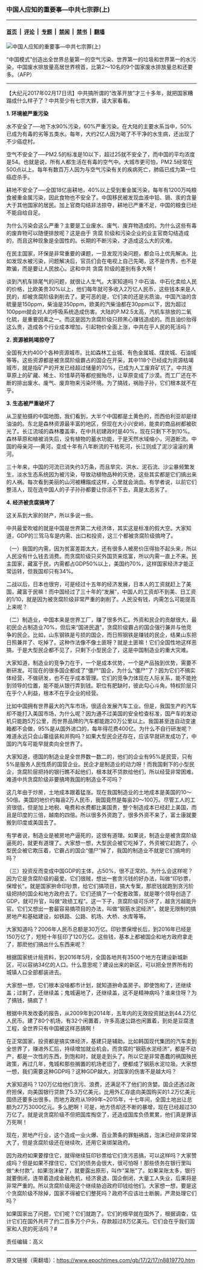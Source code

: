 ### 中国人应知的重要事—中共七宗罪(上)

---

#### [首页](../../../..?n8819770) &nbsp;|&nbsp; [评论](../../../../../epoch-comment?n8819770) &nbsp;|&nbsp; [专题](../../../../../epoch-special?n8819770) &nbsp;|&nbsp; [禁闻](../../../../../epoch-news?n8819770) &nbsp;|&nbsp; [禁书](../../../../../books?n8819770) &nbsp;|&nbsp; [翻墙](https://github.com/gfw-breaker/nogfw/blob/master/README.md?n8819770)


<div><img alt="中国人应知的重要事—中共七宗罪(上)" class="attachment-djy_600_400 size-djy_600_400 wp-post-image" src="https://i.epochtimes.com/assets/uploads/2013/10/1310082215181497.jpg"/>
<div class="caption">
 <p>
  “中国模式”创造出全世界总量第一的空气污染、世界第一的垃圾和世界第一的水污染，中国废水排放量高居世界榜首，比第2～10名的9个国家废水排放量总和还要多。（AFP）
 </p>
</div></div><hr/><div class="post_content" id="artbody" itemprop="articleBody">
 <!-- article content begin -->
 <p>
  【大纪元2017年02月17日讯】中共搞所谓的“改革开放”才三十多年，就把国家糟蹋成什么样子了？中共至少有七宗大罪，请大家看看。
 </p>
 <p>
  <strong>
   1. 环境被严重污染
  </strong>
 </p>
 <p>
  水不安全了──地下水90%污染，60%严重污染。在大陆的主要水系当中，50%已成为有毒的劣等五类水。每年，大约2亿人因为喝了不干净的水生病，还出现了不少癌症村。
 </p>
 <p>
  空气不安全了──PM2.5的标准是10以下，超过25就不安全了，而中国的平均浓度是54。也就是说，所有人都生活在有毒的空气中。大城市更可怕，PM2.5经常在500点以上。每年有数百万人因为与空气污染有关的疾病死亡，肺癌已成为第一位癌症杀手。
 </p>
 <p>
  耕地不安全了──全国18亿亩耕地，40%以上受到重金属污染，每年有1200万吨粮食被重金属污染，因此食物也不安全了。中国移民被发现血液中铅、镉、汞的含量大于其他国家的居民。加上官商勾结非法掠夺，耕地已严重不足，中国的粮食已经不能自给自足。
 </p>
 <p>
  为什么污染会这么严重？主要是工业废水、废气、废弃物造成的。为什么这些有毒的废弃物可以随便排放呢？这是由于
  <ok href="https://www.epochtimes.com/gb/tag/%E8%B4%AA%E8%85%90.html">
   贪腐
  </ok>
  阶级和污染企业的业主官商勾结造成的，而且这种现象是全国性的。长期的不断污染，才造成这么大的灾难。
 </p>
 <p>
  在民主国家，环保是非常重要的课题，一旦发现污染问题，都会马上优先解决。比如发现水被污染，问题解决后，官员们会在电视上自己先喝，这不是作秀，也不是欺骗，而是要让人民放心。这和中共
  <ok href="https://www.epochtimes.com/gb/tag/%E8%B4%AA%E8%85%90.html">
   贪腐
  </ok>
  阶级的差别有多大啊！
 </p>
 <p>
  谈到汽机车排尾气的问题，就很让人生气。大家知道吗？中石油、中石化卖给人民的价格，比欧美贵30%以上，他们每年就可多收入2万亿人民币，这些钱本来是人民的，却被贪腐阶级剥削去了。更可恶的是，它们卖的还是劣质油，中国汽油的含硫量是150ppm，柴油是350ppm，欧美的汽柴油都在30ppm以下，因为超过100ppm就会对人的呼吸系统造成伤害。大陆的P.M2.5太高，汽机车排放的二氧化硫，是重要因素之一。而这是因为贪腐阶级只顾黑心赚钱造成的。而且油价抬得这么贵，造成各个行业成本增加，引起物价全面上涨，中共在乎人民的死活吗？
 </p>
 <p>
  <strong>
   2.
  </strong>
  <strong>
   资源被耗竭掠夺了
  </strong>
 </p>
 <p>
  全国有大约400个各种资源城市。比如森林工业城、有色金属城、煤炭城、石油城等等。这些资源都是被贪腐阶级霸占的国企在开采，其中118个已经成为资源枯竭城市，就是指矿产的开发已经超过储量的70%，已成为人工废弃矿坑了。中共连草原上的矿藏、稀土、珍惜草药等都挖掘殆尽，让草原变成了沙漠。而工厂还在不断的排出废水、废气、废弃物来污染环境。为了搞钱，祸贻子孙，它们根本就不在乎。
 </p>
 <p>
  <strong>
   3.
  </strong>
  <strong>
   生态被严重破坏了
  </strong>
 </p>
 <p>
  从卫星拍摄的中国地图，我们看到，大半个中国都是土黄色的，而西伯利亚却是绿油油的。东北是森林资源最丰富的地区，但现在大小兴安岭，能卖的商品树都被砍光了。长江流域的森林覆盖率，在中共初建政时是40%，现在只剩下不到10%。森林草原和植被消失后，没有植物的蓄水功能，于是天然水域缩小，河道断流。中国的母亲河──黄河，变成十年有八年断流的干枯死河，长江则成了泥沙滚滚的黄河。
 </p>
 <p>
  三十年来，中国的河流已消失约3万条，而且旱灾、洪水、泥石流、沙尘暴频繁发生，淡水生态系统因为被污染，导致动植物品种的灭绝，这些其实都是它们搞出来的人祸。每次看到美丽的山河被糟蹋成这样，心里就会淌血。有学者说，以前它们整活人，现在连中国人的子子孙孙都要让你活不下去，真是太恶劣了。
 </p>
 <p>
  <strong>
   4. 经济被贪腐搞垮了
  </strong>
 </p>
 <p>
  这关系到大家的财产，所以多说一些。
 </p>
 <p>
  中共最爱吹嘘的就是中国是世界第二大经济体，其实这是标准的假大空。大家知道，GDP的三驾马车是内需、出口和投资，这三个都被贪腐阶级搞垮了。
 </p>
 <p>
  （一）我国的内需，因为贫富差距太大，还有很多人被房价压得抬不起头来，所以人民没有什么钱去消费。而贪腐阶级只买外国货来炫富，所以内需一直上不来。民主国家，藏富于民，内需都占GDP50%以上，美国约70%，这样国家经济才能正常运转，但我国却只有34%。
 </p>
 <p>
  二战以后，日本也很穷，可是经过十五年的经济发展，日本人的工资就赶上了美国，藏富于民嘛！而中国经过了三十年的“发展”，中国人的工资却不到美、日工资的1/10，就是因为被贪腐阶级非常严重的剥削了。人民没有钱，内需怎么可能提高上来呢？
 </p>
 <p>
  （二）制造业，中国本来是世界工厂，赚了很多外汇。外资和民企的贡献很大，最初民企占制造业70%，但后来“国进民退”，贪腐阶级霸占的国企强行兼并与他竞争的民企。比如，山东钢铁是亏损的国企，而日照钢铁是赚钱的民企，结果山东把日照兼并了、吃掉了。这种作法像不像土匪呀？就是土匪嘛！它们全国性地这样恶搞，于是大型民企都不见了，只剩下小型民企了，这是中国制造业的重大灾难。
 </p>
 <p>
  大家知道，制造业的竞争力在于，一个是成本优势，一个是产品独到优势，需要不断研发。可现在的很多国企都成了“僵尸”国企，为什么“僵尸”了？因为它们不搞实体经营，不做研发，也不在乎成本管理。它们的竞争力体现在人际关系，能不能抢到领导的位置，能不能从银行弄到钱。职位有肥缺时，彼此勾心斗角。特权阶层只在乎个人利益，根本不在乎企业的经营。
 </p>
 <p>
  比如中国拥有世界最大的汽车市场，很适合发展汽车工业。但是，我国生产的汽车却不能打入美国市场，为什么呢？因为通不过美国的安全检查标准，国产车的发动机只能跑5万公里，而世界品牌的汽车都能跑20万公里以上。我国甚至连自动变速箱都不会做，95%是从国外进口的，每年得花费400亿。为什么不自行研发呢？难道永远只会山寨组装和并购吗？如果大型民企还存在，应该早就研发成功了，中国的汽车可能早就卖向全世界了。
 </p>
 <p>
  大家知道，德国的制造业是全世界数一数二的，他们的企业有95%是民营，只有5%是服务人民性质的国营企业。民企才是制造业的动力呀！而我国剩下的小型民企，贪腐阶层把持的银行瞧不起他们，根本就不贷款给他们，所以经营非常困难。难道中共贪腐阶级非要搞垮我国的制造业不可吗？
 </p>
 <p>
  这几年由于炒房，土地成本跟着猛涨。现在我国制造业的土地成本是美国的10～50倍。美国的地价约每亩2万人民币，我国竟然是每亩20～100万。尽管工人的工资很低，但是加上地税、电费和水费都比美国贵，整个制造成本已经赶上美国，而且是印度的三倍，越南的四倍。所以很多外资跑了，很多外资不来了，富士康就要搬到印度或美国去了。
 </p>
 <p>
  有学者说，制造业是被房地产逼死的，这很有道理。如果说，制造业是被贪腐阶级逼死的，就更有道理了。大家想一想，大型民企被它吃掉了，外资被它赶跑了，小型民企被它欺压着，它霸占的国企“僵尸”掉了，我国的制造业不就是它们搞垮的吗？
 </p>
 <p>
  （三）投资反而变成中国GDP的主体，占50%，很不正常的。为什么会这样呢？因为它是贪腐阶级的最爱。它们很贼，想出一套贪污钱的好办法，叫做“印钞票，保增长”。就是国家拚命印钞票，给它们搞项目，搞大专案，那麽钱就跑到贪污阶级把持的国企和地方政府去了。它们还搞了一个配套政策，就是哪个领导创造了GDP，就可升官，叫做“政绩工程”。这一下子，贪腐阶级可乐坏了，越贪污越能升官。它们又想出一套最容易搞项目的办法，叫做“钢筋水泥经济”，就是无限制的搞房地产和基础建设，如铁路、公路、机场、大桥、水库等等。
 </p>
 <p>
  大家知道吗？2006年人民币总额是30万亿。印钞票保增长后，到2016年已经是150万亿了，短短十年狂印了120万亿。这些钱，基本上都被国企和地方政府拿走了，那麽他们搞出什么东西来呢？
 </p>
 <p>
  根据国家统计局资料，到2016年5月，全国各地共有3500个地方在建设新城新区，可以容纳34亿的人口。什么意思呢？建设出来的新区，可以把全世界所有的城镇人口全部都装进去。
 </p>
 <p>
  大家想一想，它们根本没啥都市计划，就知道拚命盖房子。即使饱和了，还继续盖；过剩了，还继续盖；鬼城遍地了，还继续盖，这不是精神病吗？谁来住呀？为了搞钱，搞疯了！
 </p>
 <p>
  根据中共发改委的报告，从2009年到2014年，五年内的无效投资就达到44.2万亿人民币。建了80个机场，有32个闲置着，许多高速公路也闲置着，到处是豆腐渣工程，全世界只有中国被这样恶搞啊！
 </p>
 <p>
  在正常国家，投资都是搞实体经济，基建只是辅助。比如韩国现代集团的汽车卖到全世界了，赚进外汇后，持续增加就业机会。而贪腐的“钢筋水泥经济”，都是不动产，都是一次性的东西，到饱和时，就是走到头了。所以它是非常愚蠢的祸国殃民政策，再过几年，鬼城和那些搁置的机场老旧了，便都成了钢筋水泥垃圾。大家想一想，我们需要这种GDP吗？这种GDP越大，对国家的伤害不是越大吗？
 </p>
 <p>
  大家知道吗？120万亿给他们贪污、浪费，还满足不了他们的贪婪。国企还透过政府担保，向美国银行贷款了5.3万亿美元，比用外汇存底向美国购买的1.2万亿美元国债还要多出很多。而地方政府从1999年~2015年，十七年间，全国土地出让总额为27万3000亿元。多么肥啊！可是，地方债却还不断的暴增，现在已经超过30万亿了。就是说贪腐阶级不但把国库掏空了，还造成国库负债累累，他们真是罪该万死啊！
 </p>
 <p>
  现在，房地产行业，这个造成一业火爆、百业萧条的罪魁祸首，泡沫已经非常非常大了，但是贪腐阶级还在继续吹，还用它来绑架政府。
 </p>
 <p>
  因为政府如果要撑住它，就得继续狂印钞票给它们贪污恶搞，可以这样吗？大家赞成吗？但是如果不撑住它，它们的债务会很大，很可怕呀！那些债务在银行里叫做“未付款”。如果泡沫破了，就要露出原形，叫作“呆账”了。如果呆账太多，银行就要倒闭，连带着造成金融危机，经济衰退，国企倒闭，大量工人失业，后果将是非常严重的。所以贪腐阶级用这个继续胁迫政府印钱给他们。大家想一想，要是这个贪腐阶级不除掉，国家不得被它们整死吗？政府不应该壮士断腕，严肃处理它们吗？
 </p>
 <p>
  如果国家出了问题，它们呢？它们就跑了。它们的根早就在国外了，根据调查，估计它们在国外共开了约二百多万个户头，存款超过8万亿美元。它们会在乎我们国家和人民的死活吗？#
 </p>
 <p>
  责任编辑：高义
 </p>
 <!-- article content end -->
 <div id="below_article_ad">
 </div>
</div>


---

原文链接（需翻墙）：https://www.epochtimes.com/gb/17/2/17/n8819770.htm